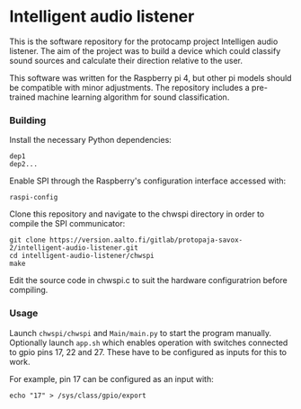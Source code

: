 # Intelligent audio listener

This is the software repository for the protocamp project Intelligen audio listener. The aim of the project was to build a device which could classify sound sources and calculate their direction relative to the user.

This software was written for the Raspberry pi 4, but other pi models should be compatible with minor adjustments. The repository includes a pre-trained machine learning algorithm for sound classification.

### Building

Install the necessary Python dependencies:
```
dep1
dep2...
```

Enable SPI through the Raspberry's configuration interface accessed with:
```
raspi-config
```

Clone this repository and navigate to the chwspi directory in order to compile the SPI communicator:
```
git clone https://version.aalto.fi/gitlab/protopaja-savox-2/intelligent-audio-listener.git
cd intelligent-audio-listener/chwspi
make
```
Edit the source code in chwspi.c to suit the hardware configuratrion before compiling.

### Usage

Launch `chwspi/chwspi` and `Main/main.py` to start the program manually.
Optionally launch `app.sh` which enables operation with switches connected to gpio pins 17, 22 and 27. These have to be configured as inputs for this to work.

For example, pin 17 can be configured as an input with:
```
echo "17" > /sys/class/gpio/export
```
